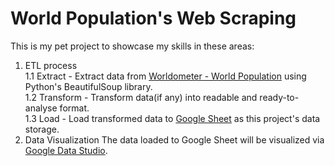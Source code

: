 # World Population's Web Scraping
This is my pet project to showcase my skills in these areas:
  1) ETL process <br>
    1.1 Extract - Extract data from <a href="https://www.worldometers.info/world-population/population-by-country/">Worldometer - World Population</a> using Python's BeautifulSoup library.<br>
    1.2 Transform - Transform data(if any) into readable and ready-to-analyse format.<br>
    1.3 Load - Load transformed data to <a href="https://docs.google.com/spreadsheets/d/1J45ZZpJtmy1ItjT9BF3zxS2wF-g9pCWlmOdvS9UApsY/edit?usp=sharing/">Google Sheet</a> as this project's data storage.
  2) Data Visualization
      The data loaded to Google Sheet will be visualized via <a href="https://datastudio.google.com/reporting/29a7c054-48be-4cf7-a515-84a6b8cdb8c3">Google Data Studio</a>.
